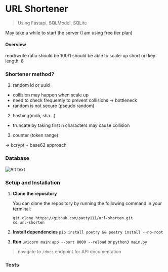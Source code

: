 # URL Shortener
> Using Fastapi, SQLModel, SQLite

May take a while to start the server (I am using free tier plan)

#### Overview
read/write ratio should be 100/1
should be able to scale-up
short url key length: 8

### Shortener method?
1. random id or uuid
- collision may happen when scale up
- need to check frequently to prevent collisions -> bottleneck
- random is not secure (pseudo random)

2. hashing(md5, sha...)
- truncate by taking first n characters may cause collision 

3. counter (token range)


-> bcrypt + base62 approach

### Database
![Alt text](asset/image.png)

### Setup and Installation

1. **Clone the repository**

   You can clone the repository by running the following command in your terminal:

   ```shell
   git clone https://github.com/patty111/url-shorten.git
   cd url-shorten
   ```

2. **Install dependencies**
`pip install poetry && poetry install --no-root`

3. **Run**
`uvicorn main:app --port 8000 --reload` or `python3 main.py`

> navigate to `/docs` endpoint for API documentation

### Tests
